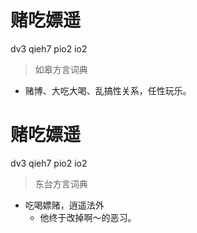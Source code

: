 # 赌吃嫖遥
dv3 qieh7 pio2 io2
> 如皋方言词典
- 赌博、大吃大喝、乱搞性关系，任性玩乐。

# 赌吃嫖遥
dv3 qieh7 pio2 io2
> 东台方言词典
- 吃喝嫖赌，逍遥法外
  - 他终于改掉啊～的恶习。
